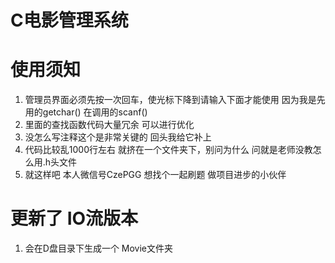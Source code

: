 # C电影管理系统
# 使用须知
1. 管理员界面必须先按一次回车，使光标下降到请输入下面才能使用
    因为我是先用的getchar() 在调用的scanf()
2. 里面的查找函数代码大量冗余 可以进行优化
3. 没怎么写注释这个是非常关键的 回头我给它补上
4. 代码比较乱1000行左右 就挤在一个文件夹下，别问为什么 问就是老师没教怎么用.h头文件
5. 就这样吧 本人微信号CzePGG 想找个一起刷题 做项目进步的小伙伴
# 更新了 IO流版本 
1. 会在D盘目录下生成一个 Movie文件夹
